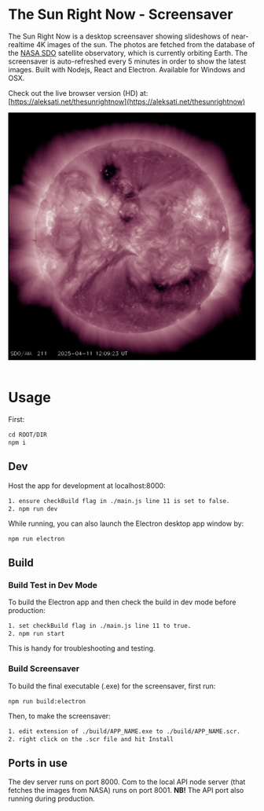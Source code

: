 # The Sun Right Now - Screensaver

The Sun Right Now is a desktop screensaver showing slideshows of near-realtime 4K images of the sun. The photos are fetched from the database of the [NASA SDO](https://sdo.gsfc.nasa.gov/) satellite observatory, which is currently orbiting Earth. The screensaver is auto-refreshed every 5 minutes in order to show the latest images. Built with Nodejs, React and Electron. Available for Windows and OSX.

Check out the live browser version (HD) at: [https://aleksati.net/thesunrightnow](https://aleksati.net/thesunrightnow)

<div align="left">
 <img src="/public/pic.jpg" width=600>
</div>
</br>

# Usage

First:
```
cd ROOT/DIR
npm i
```

## Dev

Host the app for development at localhost:8000:
```
1. ensure checkBuild flag in ./main.js line 11 is set to false.
2. npm run dev
```

While running, you can also launch the Electron desktop app window by:
```
npm run electron
```

## Build


### Build Test in Dev Mode
To build the Electron app and then check the build in dev mode before production: 
```
1. set checkBuild flag in ./main.js line 11 to true.
2. npm run start
```
This is handy for troubleshooting and testing.


### Build Screensaver
To build the final executable (.exe) for the screensaver, first run:
```
npm run build:electron
```
Then, to make the screensaver: 
```
1. edit extension of ./build/APP_NAME.exe to ./build/APP_NAME.scr.
2. right click on the .scr file and hit Install 
```

## Ports in use
The dev server runs on port 8000. Com to the local API node server (that fetches the images from NASA) runs on port 8001. **NB!** The API port also running during production. 